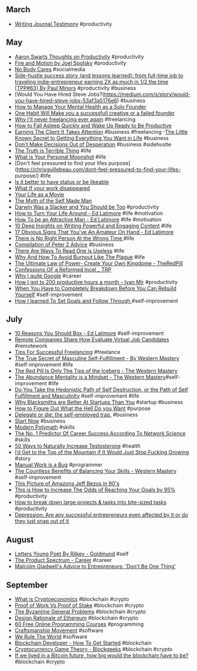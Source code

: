 ## March
- [Writing Journal Testimony](https://www.lds.org/ensign/2008/04/my-journal-my-testimony?lang=eng) #productivity
## May
- [Aaron Swarts Thoughts on Productivity](http://www.aaronsw.com/weblog/productivity) #productivity
- [Fire and Motion by Joel Spolsky](https://www.joelonsoftware.com/2002/01/06/fire-and-motion/) #productivity
- [No Body Cares](http://florentcrivello.com/index.php/2018/05/20/nobody-cares/) #socialmedia
- [Side-hustle success story (and lessons learned): from full-time job to traveling indie-entrepreneur earning 2X as much in 1/2 the time [TPP#63] By Paul Minors](https://paulminors.com/side-hustle-success-story/) #productivity #business
- [Would You Have Hired Steve Jobs?(https://medium.com/s/story/would-you-have-hired-steve-jobs-53af3a5176e6) #business
- [How to Manage Your Mental Health as a Solo Founder](https://medium.com/@robynvinter/how-to-manage-your-mental-health-as-a-solo-founder-e1305ceac1da)
- [One Habit Will Make you a successfull creative or a failed founder](https://medium.com/swlh/one-habit-will-make-you-a-successful-creative-or-a-failed-founder-cc4e2d0db66f) 
- [Why I'll never freelancing ever again](https://medium.com/swlh/why-ill-never-f-freelance-ever-again-4325889492df) #freelancing
- [How to Fall Asleep Quickly and Wake Up Ready to Be Productive](https://betterhumans.coach.me/how-to-fall-asleep-quickly-and-wake-up-ready-to-be-productive-cd7eadad010d)
- [Earning The Client It Takes Attention](https://medium.com/@jhubbel/earning-the-client-it-takes-attention-8b95178cde19) #business #freelancing
-[The Little Known Secret to Getting Everything You Want in Life](https://medium.com/the-mission/a-little-known-secret-to-getting-everything-you-want-in-life-1264612d4c4d) #business
- [Don't Make Decisions Out of Desperation](https://chrisguillebeau.com/dont-make-decisions-out-of-desperation/) #business #sidehustle
- [The Truth is Terrible Thing](https://chrisguillebeau.com/the-truth-is-a-terrible-thing/) #life
- [What is Your Personal Moonshot](https://chrisguillebeau.com/what-is-your-personal-moonshot/) #life
- [Don't feel pressured to find your lifes purpose](https://chrisguillebeau.com/dont-feel-pressured-to-find-your-lifes- purpose/) #life
- [Is it better to have status or be likeable](https://chrisguillebeau.com/is-it-better-to-have-status-or-be-likable/)
- [What If your work disappeared](https://chrisguillebeau.com/what-if-your-work-disappeared/)
- [Your Life as a Movie](https://chrisguillebeau.com/your-life-as-a-movie)
- [The Myth of the Self Made Man](https://chrisguillebeau.com/the-myth-of-the-self-made-man/)
- [Darwin Was a Slacker and You Should be Too](http://nautil.us/issue/46/balance/darwin-was-a-slacker-and-you-should-be-too) #productivity
- [How to Turn Your Life Around - Ed Latimore](https://edlatimore.com/how-to-turn-your-life-around/) #life #motivation
- [How To be an Attractive Man - Ed Latimore](https://edlatimore.com/how-to-be-an-attractive-man/) #life #motivation
- [10 Deep Insights on Writing Powerful and Engaging Content](https://edlatimore.com/10-deep-insights-on-writing-powerful-and-engaging-content/) #life
- [17 Obvious Signs That You've An Amateur On Hand - Ed Latimore](https://edlatimore.com/17-obvious-signs-that-youve-got-an-amateur-on-hand/)
- [There is No Right Person At the Wrong Time ](https://medium.com/@krisgage/there-is-no-right-person-wrong-time-494e8778d0ed) #life
- [Compilation of Peter 2 Advice](https://www.thefastlaneforum.com/community/threads/compilation-of-peter2-advice-must-read.18928/) #business
- [There Are Ways To Read One is Useless](https://medium.com/personal-growth/there-are-two-ways-to-read-one-is-useless-cc152cf4f51b) #life
- [Why And How To Avoid Burnout Like The Plague](https://theascent.pub/why-and-how-to-avoid-burnout-like-the-plague-d66a74ffac20) #life 
- [The Ultimate Law of Power- Create Your Own Kingdome - TheRedPill](https://www.reddit.com/r/TheRedPill/comments/8syo86/the_ultimate_law_of_power_create_your_own_kingdom/)
- [Confessions OF a Reformed Incel _ TRP](https://whoism3.wordpress.com/2012/11/17/confessions-of-a-reformed-incel/)
- [Why I quite Google](https://mtlynch.io/why-i-quit-google/) #career
- [How I got to 200 productive hours a month - Ivan Mir](https://www.indiehackers.com/@ivm/a8fff164a9) #productivity
- [When You Have to Completely Breakdown Before You Can Rebuild Yourself](http://www.theemotionmachine.com/when-you-have-to-completely-breakdown-before-you-can-rebuild-yourself/) #self-improvement
- [How I learned To Set Goals and Follow Through ](https://www.reddit.com/r/NonZeroDay/comments/8j3lo5/how_i_learned_to_set_goals_and_follow_through/) #self-improvement
 ## July
- [10 Reasons You Should Box - Ed Latimore](https://edlatimore.com/10-reasons-you-should-box/) #self-improvement
- [Remote Companies Share How Evaluate Virtual Job Candidates](https://remote.co/remote-companies-share-how-evaluate-virtual-job-candidates) #remotework
- [Tips For Successful Freelancing](https://www.reddit.com/r/typicalprogrammer/comments/66ve5c/tips_for_successful_freelancing/) #freelance
- [The True Secret of Masculine Self-Fulfillment - By Western Mastery](http://www.westernmastery.com/2018/07/05/secret-masculine-fulfillment/) #self-improvement #life
- [The Red Pill Is Only The Tips of the Iceberg - The Western Mastery](http://www.westernmastery.com/2017/05/27/the-red-pill-is-only-the-tip-of-the-iceberg/)
- [The Abundance Mentality is a Mindset - The Western Mastery](http://www.westernmastery.com/2017/05/21/the-abundance-mentality-is-a-life-mindset/)#self-improvement #life
- [Do You Take the Hedonistic Path of Self Destruction, or the Path of Self Fulfillment and Masculinity](http://www.westernmastery.com/2017/05/07/take-hedonistic-path-self-destruction-path-self-fulfillment-masculinity/) #self-improvement #life
- [Why Blacksmiths are Better At Startups Than You](https://medium.com/swlh/why-blacksmiths-are-better-at-startups-than-you-dcbffe5c004c) #startup #business
- [How to Figure Out What the Hell Do you Want](https://medium.com/the-mission/how-to-figure-out-what-the-hell-you-want-to-do-with-your-life-11093936a4ba) #purpose
- [Delegate or die: the self-employed trap.](https://sivers.org/delegate) #business
- [Start Now](https://sivers.org/startnow) #business
- [Modern Polymath](https://medium.com/the-mission/modern-polymath-81f882ce52db) #skills
- [The No. 1 Predictor Of Career Success According To Network Science](https://medium.com/the-mission/the-number-one-predictor-of-career-success-according-to-network-science) #skills
- [50 Ways to Naturally Increase Testosterone](https://alexanderjuanantoniocortes.com/50-ways-to-naturally-increase-testosterone/) #health
- [I’d Get to the Top of the Mountain if It Would Just Stop Fucking Growing](https://medium.com/cuepoint/id-get-to-the-top-of-the-mountain-if-it-would-just-stop-fucking-growing-252af2a6504b) #story
- [Manual Work is a Bug](https://queue.acm.org/detail.cfm?id=3197520) #programmer
- [The Countless Benefits of Balancing Your Skills - Western Mastery](http://www.westernmastery.com/2017/01/19/the-countless-benefits-of-balancing-your-skills/) #self-improvement
- [This Picture of Amazons Jeff Bezos in 90's](https://medium.com/@thiagoko/this-picture-of-amazons-jeff-bezos-in-the-90-s-will-help-you-gain-some-much-needed-perspective-685e8a412548?sk=08f5c9413ffbd1131d6e10c354547644)
- [This is How to Increase The Odds of Reaching Your Goals by 95%](https://medium.com/the-mission/the-accountability-effect-a-simple-way-to-achieve-your-goals-and-boost-your-performance-8a07c76ef53a) #productivity
- [How to break down large projects & tasks into bite-sized tasks](https://blog.amazingmarvin.com/break-large-projects-tasks-bite-sized-tasks/) #productivity
- [Depression: Are any successful entrepreneurs even affected by it or do they just snap out of it ](https://www.thefastlaneforum.com/community/threads/depression-are-any-successful-entrepreneurs-even-affected-by-it-or-do-they-just-snap-out-of-it.83638/)
## August
- [Letters Young Poet By Rilkey - Goldmund](https://goldmundunleashed.com/letters-young-poet-rilke/) #self
- [The Product Spectrum - Career](https://medium.com/my-thoughts-7/the-product-spectrum-bb2084b6f5b3) #career
- [Malcolm Gladwell's Advice to Entrepreneurs: 'Don't Be One Thing'](https://www.entrepreneur.com/article/317458)
## September
- [What is Cryptoeconomics](https://blockgeeks.com/guides/what-is-cryptoeconomics/) #blockchain #crypto
- [Proof of Work Vs Proof of Stake](https://blockgeeks.com/guides/proof-of-work-vs-proof-of-stake/) #blockchain #crypto
- [The Byzantine General Problems](https://medium.com/all-things-ledger/the-byzantine-generals-problem-168553f31480) #blockchain #crypto
- [Design Rationale of Ethereum](https://github.com/ethereum/wiki/wiki/Design-Rationale) #blockchain #crypto
- [60 Free Online Programming Courses](https://medium.com/quick-code/60-free-online-programming-courses-you-must-take-this-week-ccf939e442f5) #programming
- [Craftsmanship Movement](https://blog.cleancoder.com/uncle-bob/2018/08/28/CraftsmanshipMovement.html) #software
- [We Rule The World](https://blog.cleancoder.com/uncle-bob/2014/11/15/WeRuleTheWorld.html) #software
- [Blockchain Developer - How To Get Started](https://dev.to/air1/blockchain-developer---how-to-get-started-ai2) #blockchain
- [Cryptocurrency Game Theory - Blockgeeks](https://blockgeeks.com/guides/cryptocurrency-game-theory/) #blockchain #crypto
- [If we lived in a Bitcoin future, how big would the blockchain have to be?](https://hackernoon.com/if-we-lived-in-a-bitcoin-future-how-big-would-the-blockchain-have-to-be-bd07b282416f) #blockchain #crypto
